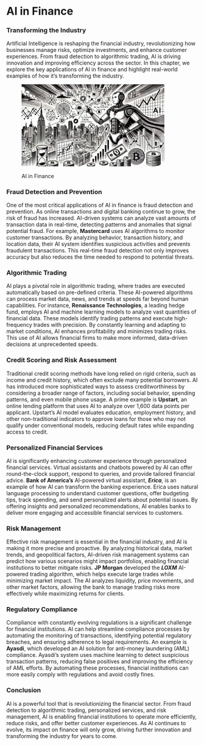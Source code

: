 # AI in Finance

### Transforming the Industry

Artificial Intelligence is reshaping the financial industry, revolutionizing how businesses manage risks, optimize investments, and enhance customer experiences. From fraud detection to algorithmic trading, AI is driving innovation and improving efficiency across the sector. In this chapter, we explore the key applications of AI in finance and highlight real-world examples of how it’s transforming the industry.

<div align="left">

<figure><img src="../../.gitbook/assets/image (39).png" alt="" width="375"><figcaption><p>AI in Finance</p></figcaption></figure>

</div>

### Fraud Detection and Prevention

One of the most critical applications of AI in finance is fraud detection and prevention. As online transactions and digital banking continue to grow, the risk of fraud has increased. AI-driven systems can analyze vast amounts of transaction data in real-time, detecting patterns and anomalies that signal potential fraud. For example, **Mastercard** uses AI algorithms to monitor customer transactions. By analyzing behavior, transaction history, and location data, their AI system identifies suspicious activities and prevents fraudulent transactions. This real-time fraud detection not only improves accuracy but also reduces the time needed to respond to potential threats.

### Algorithmic Trading

AI plays a pivotal role in algorithmic trading, where trades are executed automatically based on pre-defined criteria. These AI-powered algorithms can process market data, news, and trends at speeds far beyond human capabilities. For instance, **Renaissance Technologies**, a leading hedge fund, employs AI and machine learning models to analyze vast quantities of financial data. These models identify trading patterns and execute high-frequency trades with precision. By constantly learning and adapting to market conditions, AI enhances profitability and minimizes trading risks. This use of AI allows financial firms to make more informed, data-driven decisions at unprecedented speeds.

### Credit Scoring and Risk Assessment

Traditional credit scoring methods have long relied on rigid criteria, such as income and credit history, which often exclude many potential borrowers. AI has introduced more sophisticated ways to assess creditworthiness by considering a broader range of factors, including social behavior, spending patterns, and even mobile phone usage. A prime example is **Upstart**, an online lending platform that uses AI to analyze over 1,600 data points per applicant. Upstart’s AI model evaluates education, employment history, and other non-traditional indicators to approve loans for those who may not qualify under conventional models, reducing default rates while expanding access to credit.

### Personalized Financial Services

AI is significantly enhancing customer experience through personalized financial services. Virtual assistants and chatbots powered by AI can offer round-the-clock support, respond to queries, and provide tailored financial advice. **Bank of America’s** AI-powered virtual assistant, _**Erica**_, is an example of how AI can transform the banking experience. Erica uses natural language processing to understand customer questions, offer budgeting tips, track spending, and send personalized alerts about potential issues. By offering insights and personalized recommendations, AI enables banks to deliver more engaging and accessible financial services to customers.

### Risk Management

Effective risk management is essential in the financial industry, and AI is making it more precise and proactive. By analyzing historical data, market trends, and geopolitical factors, AI-driven risk management systems can predict how various scenarios might impact portfolios, enabling financial institutions to better mitigate risks. **JP Morgan** developed the _**LOXM**_ AI-powered trading algorithm, which helps execute large trades while minimizing market impact. The AI analyzes liquidity, price movements, and other market factors, allowing the bank to manage trading risks more effectively while maximizing returns for clients.

### Regulatory Compliance

Compliance with constantly evolving regulations is a significant challenge for financial institutions. AI can help streamline compliance processes by automating the monitoring of transactions, identifying potential regulatory breaches, and ensuring adherence to legal requirements. An example is **Ayasdi**, which developed an AI solution for anti-money laundering (AML) compliance. Ayasdi’s system uses machine learning to detect suspicious transaction patterns, reducing false positives and improving the efficiency of AML efforts. By automating these processes, financial institutions can more easily comply with regulations and avoid costly fines.

### Conclusion

AI is a powerful tool that is revolutionizing the financial sector. From fraud detection to algorithmic trading, personalized services, and risk management, AI is enabling financial institutions to operate more efficiently, reduce risks, and offer better customer experiences. As AI continues to evolve, its impact on finance will only grow, driving further innovation and transforming the industry for years to come.
